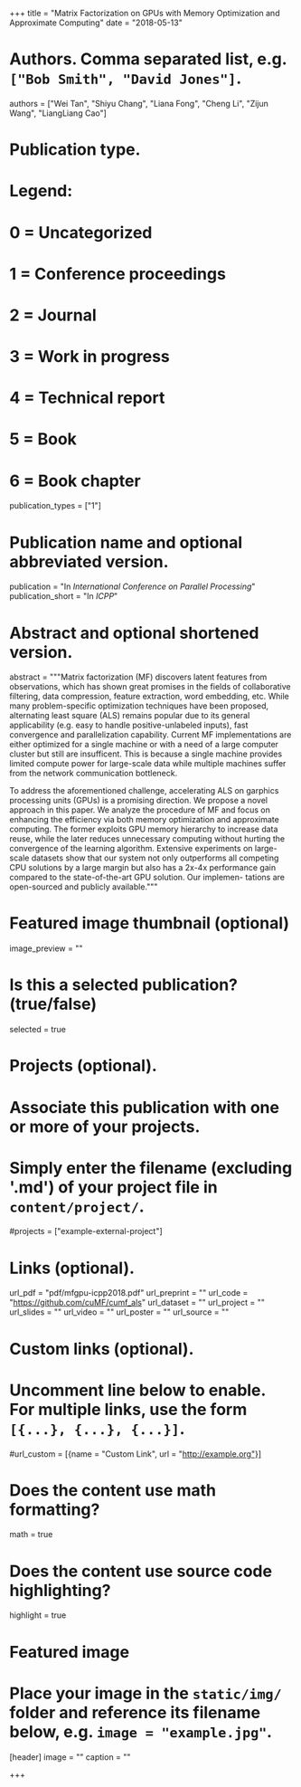 +++
title = "Matrix Factorization on GPUs with Memory Optimization and Approximate Computing"
date = "2018-05-13"
# Authors. Comma separated list, e.g. `["Bob Smith", "David Jones"]`.
authors = ["Wei Tan", "Shiyu Chang", "Liana Fong", "Cheng Li", "Zijun Wang", "LiangLiang Cao"]

# Publication type.
# Legend:
# 0 = Uncategorized
# 1 = Conference proceedings
# 2 = Journal
# 3 = Work in progress
# 4 = Technical report
# 5 = Book
# 6 = Book chapter
publication_types = ["1"]

# Publication name and optional abbreviated version.
publication = "In *International Conference on Parallel Processing*"
publication_short = "In *ICPP*"

# Abstract and optional shortened version.
abstract = """Matrix factorization (MF) discovers latent features from observations, which has shown great promises in the fields of collaborative filtering, data compression, feature extraction, word embedding, etc. While many problem-specific optimization techniques have been proposed, alternating least square (ALS) remains popular due to its general applicability (e.g. easy to handle positive-unlabeled inputs), fast convergence and parallelization capability. Current MF implementations are either optimized for a single machine or with a need of a large computer cluster but still are insufficent. This is because a single machine provides limited compute power for large-scale data while multiple machines suffer from the network communication bottleneck. 

To address the aforementioned challenge, accelerating ALS on garphics processing units (GPUs) is a promising direction. We propose a novel approach in this paper. We analyze the procedure of MF and focus on enhancing the efficiency via both memory optimization and approximate computing. The former exploits GPU memory hierarchy to increase data reuse, while the later reduces unnecessary computing without hurting the convergence of the learning algorithm. Extensive experiments on large-scale datasets show that our system not only outperforms all competing CPU solutions by a large margin but also has a 2x-4x performance gain compared to the state-of-the-art GPU solution. Our implemen- tations are open-sourced and publicly available."""

# Featured image thumbnail (optional)
image_preview = ""

# Is this a selected publication? (true/false)
selected = true

# Projects (optional).
#   Associate this publication with one or more of your projects.
#   Simply enter the filename (excluding '.md') of your project file in `content/project/`.
#projects = ["example-external-project"]

# Links (optional).
url_pdf = "pdf/mfgpu-icpp2018.pdf"
url_preprint = ""
url_code = "https://github.com/cuMF/cumf_als"
url_dataset = ""
url_project = ""
url_slides = ""
url_video = ""
url_poster = ""
url_source = ""

# Custom links (optional).
#   Uncomment line below to enable. For multiple links, use the form `[{...}, {...}, {...}]`.
#url_custom = [{name = "Custom Link", url = "http://example.org"}]

# Does the content use math formatting?
math = true

# Does the content use source code highlighting?
highlight = true

# Featured image
# Place your image in the `static/img/` folder and reference its filename below, e.g. `image = "example.jpg"`.
[header]
image = ""
caption = ""

+++

